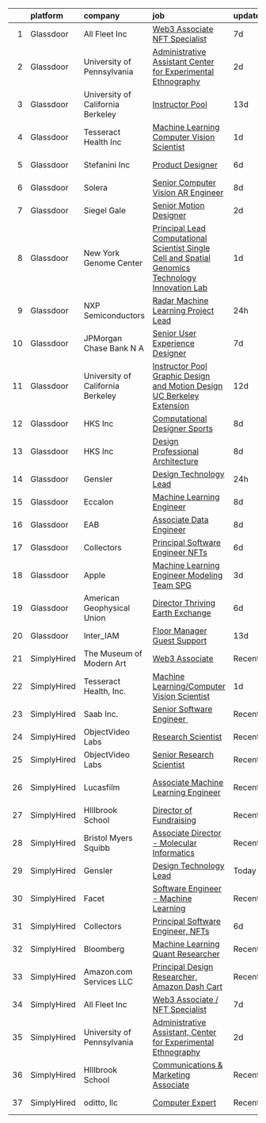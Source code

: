 

|    | platform    | company                           | job                                                                                                                                                                                                                                                                                                                                                                                                                                                                                                                                                                                                                                                                                                                                                                                                                                                                                                                                                                                                                                                                                                                                                                                                                                                                                                                                                                                 | update_time   | location           |
|---:|:------------|:----------------------------------|:------------------------------------------------------------------------------------------------------------------------------------------------------------------------------------------------------------------------------------------------------------------------------------------------------------------------------------------------------------------------------------------------------------------------------------------------------------------------------------------------------------------------------------------------------------------------------------------------------------------------------------------------------------------------------------------------------------------------------------------------------------------------------------------------------------------------------------------------------------------------------------------------------------------------------------------------------------------------------------------------------------------------------------------------------------------------------------------------------------------------------------------------------------------------------------------------------------------------------------------------------------------------------------------------------------------------------------------------------------------------------------|:--------------|:-------------------|
|  1 | Glassdoor   | All Fleet Inc                     | [Web3 Associate   NFT Specialist](https://www.glassdoor.com/partner/jobListing.htm?pos=101&ao=1110586&s=58&guid=00000182009c4377820c9814eec40efd&src=GD_JOB_AD&t=SR&vt=w&ea=1&cs=1_20496200&cb=1657867617740&jobListingId=1007990811083&cpc=5E31031E1AFF45A7&jrtk=3-0-1g809oh3rkblt801-1g809oh4gh4fr800-0ed09dea353dd073--6NYlbfkN0AtlW_omU2Xx3W-19HQ_drmTKCWebiHnmA5lS5PDL5G8byyb_cVqG1a5cUmTcwFafQ3qhOZ60w2v3j4Pa4rkUt6EdvziXUDip5jwSVdhurbiWmgDmbNHN71DjmC1h-YEYyICTAHoIxzAFhxhzl_bJoEk5heshHaBve2sorqhXtW4yNvnxu7d-JmpZdaiM1Qy8rTVTZdDOkzVtA6TMCJMamQHViAab1rFSn29lFvMIJ4Oohjq1vULR3R5XeLFcojQ8oA9iXzZklk5HO83BGN2RYg3nIy53FRLLISD7Ei2BMZr_GMJDftA1NhfrSDM-LfMa3kUwxxMvHRKEoiLA6wJ8YOgmtuHh9mpxY8staSr1lQVbGiofkg8aPgxEpJWZsSKhgIEMT1GctJ40wzy5qXiRK3NBxtHTZKQdnlZyWe9RGeLhU4YgqSQ27ME2qAo7AeLGF1HMitldVNoTvLbh4Tfd6qJv5fBHk9wxWJYXn3o-lJ0N5IkH2p55B3pURWwFzokPbGsHHB9SHjO-9W7lN94x1H)                                                                                                                                                                                                                                                                                                                                                                                                                                                                                          | 7d            | Zion, IL           |
|  2 | Glassdoor   | University of Pennsylvania        | [Administrative Assistant  Center for Experimental Ethnography](https://www.glassdoor.com/partner/jobListing.htm?pos=106&ao=1136043&s=58&guid=00000182009c4377820c9814eec40efd&src=GD_JOB_AD&t=SR&vt=w&cs=1_3dc64934&cb=1657867617740&jobListingId=1007999565140&jrtk=3-0-1g809oh3rkblt801-1g809oh4gh4fr800-b700c7d365867afb-)                                                                                                                                                                                                                                                                                                                                                                                                                                                                                                                                                                                                                                                                                                                                                                                                                                                                                                                                                                                                                                                      | 2d            | Philadelphia, PA   |
|  3 | Glassdoor   | University of California Berkeley | [Instructor Pool](https://www.glassdoor.com/partner/jobListing.htm?pos=116&ao=1136043&s=58&guid=00000182009c4377820c9814eec40efd&src=GD_JOB_AD&t=SR&vt=w&cs=1_2d62f78f&cb=1657867617741&jobListingId=1007975971924&jrtk=3-0-1g809oh3rkblt801-1g809oh4gh4fr800-97b24cf7dd2ff725-)                                                                                                                                                                                                                                                                                                                                                                                                                                                                                                                                                                                                                                                                                                                                                                                                                                                                                                                                                                                                                                                                                                    | 13d           | San Francisco, CA  |
|  4 | Glassdoor   | Tesseract Health  Inc             | [Machine Learning Computer Vision Scientist](https://www.glassdoor.com/partner/jobListing.htm?pos=108&ao=1136043&s=58&guid=00000182009c4377820c9814eec40efd&src=GD_JOB_AD&t=SR&vt=w&ea=1&cs=1_c5ba9c7a&cb=1657867617740&jobListingId=1008002710891&jrtk=3-0-1g809oh3rkblt801-1g809oh4gh4fr800-fd7670455c9a02f9-)                                                                                                                                                                                                                                                                                                                                                                                                                                                                                                                                                                                                                                                                                                                                                                                                                                                                                                                                                                                                                                                                    | 1d            | Remote             |
|  5 | Glassdoor   | Stefanini  Inc                    | [Product Designer](https://www.glassdoor.com/partner/jobListing.htm?pos=112&ao=1136043&s=58&guid=00000182009c4377820c9814eec40efd&src=GD_JOB_AD&t=SR&vt=w&ea=1&cs=1_bface3a6&cb=1657867617741&jobListingId=1007993852074&jrtk=3-0-1g809oh3rkblt801-1g809oh4gh4fr800-56990b212e5da083-)                                                                                                                                                                                                                                                                                                                                                                                                                                                                                                                                                                                                                                                                                                                                                                                                                                                                                                                                                                                                                                                                                              | 6d            | Dearborn, MI       |
|  6 | Glassdoor   | Solera                            | [Senior Computer Vision   AR Engineer](https://www.glassdoor.com/partner/jobListing.htm?pos=110&ao=1136043&s=58&guid=00000182009c4377820c9814eec40efd&src=GD_JOB_AD&t=SR&vt=w&cs=1_9d640e58&cb=1657867617740&jobListingId=1007987390806&jrtk=3-0-1g809oh3rkblt801-1g809oh4gh4fr800-361ff7c4e5cf35db-)                                                                                                                                                                                                                                                                                                                                                                                                                                                                                                                                                                                                                                                                                                                                                                                                                                                                                                                                                                                                                                                                               | 8d            | Remote             |
|  7 | Glassdoor   | Siegel Gale                       | [Senior Motion Designer](https://www.glassdoor.com/partner/jobListing.htm?pos=118&ao=1136043&s=58&guid=00000182009c4377820c9814eec40efd&src=GD_JOB_AD&t=SR&vt=w&ea=1&cs=1_067b8835&cb=1657867617743&jobListingId=1008001375013&jrtk=3-0-1g809oh3rkblt801-1g809oh4gh4fr800-34dc938c5726a142-)                                                                                                                                                                                                                                                                                                                                                                                                                                                                                                                                                                                                                                                                                                                                                                                                                                                                                                                                                                                                                                                                                        | 2d            | Los Angeles, CA    |
|  8 | Glassdoor   | New York Genome Center            | [Principal Lead Computational Scientist  Single Cell and Spatial Genomics   Technology Innovation Lab](https://www.glassdoor.com/partner/jobListing.htm?pos=111&ao=1136043&s=58&guid=00000182009c4377820c9814eec40efd&src=GD_JOB_AD&t=SR&vt=w&ea=1&cs=1_c18b4b33&cb=1657867617741&jobListingId=1008004154570&jrtk=3-0-1g809oh3rkblt801-1g809oh4gh4fr800-8d456020028afd44-)                                                                                                                                                                                                                                                                                                                                                                                                                                                                                                                                                                                                                                                                                                                                                                                                                                                                                                                                                                                                          | 1d            | New York, NY       |
|  9 | Glassdoor   | NXP Semiconductors                | [Radar Machine Learning Project Lead](https://www.glassdoor.com/partner/jobListing.htm?pos=113&ao=1136043&s=58&guid=00000182009c4377820c9814eec40efd&src=GD_JOB_AD&t=SR&vt=w&cs=1_6ce373c7&cb=1657867617741&jobListingId=1008005614467&jrtk=3-0-1g809oh3rkblt801-1g809oh4gh4fr800-b4c322399e7e5b99-)                                                                                                                                                                                                                                                                                                                                                                                                                                                                                                                                                                                                                                                                                                                                                                                                                                                                                                                                                                                                                                                                                | 24h           | San Jose, CA       |
| 10 | Glassdoor   | JPMorgan Chase Bank  N A          | [Senior User Experience Designer](https://www.glassdoor.com/partner/jobListing.htm?pos=115&ao=1136043&s=58&guid=00000182009c4377820c9814eec40efd&src=GD_JOB_AD&t=SR&vt=w&cs=1_37a9c404&cb=1657867617741&jobListingId=1007991504187&jrtk=3-0-1g809oh3rkblt801-1g809oh4gh4fr800-87ea9470d0349728-)                                                                                                                                                                                                                                                                                                                                                                                                                                                                                                                                                                                                                                                                                                                                                                                                                                                                                                                                                                                                                                                                                    | 7d            | Chicago, IL        |
| 11 | Glassdoor   | University of California Berkeley | [Instructor Pool Graphic Design and Motion Design UC Berkeley Extension](https://www.glassdoor.com/partner/jobListing.htm?pos=120&ao=1136043&s=58&guid=00000182009c4377820c9814eec40efd&src=GD_JOB_AD&t=SR&vt=w&cs=1_c37be3bc&cb=1657867617741&jobListingId=1007978484355&jrtk=3-0-1g809oh3rkblt801-1g809oh4gh4fr800-f40628e4867d1fed-)                                                                                                                                                                                                                                                                                                                                                                                                                                                                                                                                                                                                                                                                                                                                                                                                                                                                                                                                                                                                                                             | 12d           | Berkeley, CA       |
| 12 | Glassdoor   | HKS  Inc                          | [Computational Designer   Sports](https://www.glassdoor.com/partner/jobListing.htm?pos=107&ao=1136043&s=58&guid=00000182009c4377820c9814eec40efd&src=GD_JOB_AD&t=SR&vt=w&cs=1_3bdc99b9&cb=1657867617740&jobListingId=1007987975635&jrtk=3-0-1g809oh3rkblt801-1g809oh4gh4fr800-d98b7e78996b43d8-)                                                                                                                                                                                                                                                                                                                                                                                                                                                                                                                                                                                                                                                                                                                                                                                                                                                                                                                                                                                                                                                                                    | 8d            | Los Angeles, CA    |
| 13 | Glassdoor   | HKS  Inc                          | [Design Professional   Architecture](https://www.glassdoor.com/partner/jobListing.htm?pos=103&ao=1136043&s=58&guid=00000182009c4377820c9814eec40efd&src=GD_JOB_AD&t=SR&vt=w&cs=1_44b44a94&cb=1657867617739&jobListingId=1007987975531&jrtk=3-0-1g809oh3rkblt801-1g809oh4gh4fr800-aa9517ef76fdb3a1-)                                                                                                                                                                                                                                                                                                                                                                                                                                                                                                                                                                                                                                                                                                                                                                                                                                                                                                                                                                                                                                                                                 | 8d            | Los Angeles, CA    |
| 14 | Glassdoor   | Gensler                           | [Design Technology Lead](https://www.glassdoor.com/partner/jobListing.htm?pos=105&ao=1136043&s=58&guid=00000182009c4377820c9814eec40efd&src=GD_JOB_AD&t=SR&vt=w&cs=1_4f066801&cb=1657867617740&jobListingId=1008006782951&jrtk=3-0-1g809oh3rkblt801-1g809oh4gh4fr800-4364c8507631c53c-)                                                                                                                                                                                                                                                                                                                                                                                                                                                                                                                                                                                                                                                                                                                                                                                                                                                                                                                                                                                                                                                                                             | 24h           | Baltimore, MD      |
| 15 | Glassdoor   | Eccalon                           | [Machine Learning Engineer](https://www.glassdoor.com/partner/jobListing.htm?pos=104&ao=1136043&s=58&guid=00000182009c4377820c9814eec40efd&src=GD_JOB_AD&t=SR&vt=w&ea=1&cs=1_10c0bcca&cb=1657867617740&jobListingId=1007987494120&jrtk=3-0-1g809oh3rkblt801-1g809oh4gh4fr800-1be63e6e10b503d5-)                                                                                                                                                                                                                                                                                                                                                                                                                                                                                                                                                                                                                                                                                                                                                                                                                                                                                                                                                                                                                                                                                     | 8d            | Hanover, MD        |
| 16 | Glassdoor   | EAB                               | [Associate Data Engineer](https://www.glassdoor.com/partner/jobListing.htm?pos=109&ao=1136043&s=58&guid=00000182009c4377820c9814eec40efd&src=GD_JOB_AD&t=SR&vt=w&cs=1_251fe377&cb=1657867617740&jobListingId=1007987430798&jrtk=3-0-1g809oh3rkblt801-1g809oh4gh4fr800-65a1060564fdef46-)                                                                                                                                                                                                                                                                                                                                                                                                                                                                                                                                                                                                                                                                                                                                                                                                                                                                                                                                                                                                                                                                                            | 8d            | Remote             |
| 17 | Glassdoor   | Collectors                        | [Principal Software Engineer  NFTs](https://www.glassdoor.com/partner/jobListing.htm?pos=102&ao=1110586&s=58&guid=00000182009c4377820c9814eec40efd&src=GD_JOB_AD&t=SR&vt=w&cs=1_fd67e45b&cb=1657867617739&jobListingId=1007992240823&cpc=32EE424DE2B657EB&jrtk=3-0-1g809oh3rkblt801-1g809oh4gh4fr800-9ed9be0b59a4a466--6NYlbfkN0DG4ntHtB_rMsnfhgmnSvK2brktLme1L4SiDeJjQ-izrVOLqRJ5-yjEwoYGp-nj3bUvyNYGi_l_KUFiTCD1_DplnZFSR8Ijd2N4XRtAZl-U-XeP_v7U1b_lLokY6_wqsZffml7bz2bwVqyfq1s9c9G9-p3oDcepYODTwCNK6_awSRDYGyMHTeTDRItFoBzM6DDIcxUrF3JZsOzjiIVSHpS_vYUIdmM4LXLsOe5S91jyds-dBlBvNXphWAXjFoZQ-POyW3fV4RUABotoOfnMw-X88PhmHA1UE1NEQJ8pfGSFCXF033lelNgqpx7YB59_-68m-D-M1NBGxzgAXz35bAkdD8RGToDLcL0VrMacMA-XjeLJVLxadxZ9oouYe0cy4GJgyd1YJZ65v7FqJt8vaBMyq9XcnedB7rgbBHfk_BsNuIdbHteTE4oqQjcRBkWygi7flK62uKD5cfRoGL8zArtHYtl5uc3PSYwTcEADJipKtxKNb-e6g97U7YA2O6DgEo6g35VEYekXY4CpVaNZfMLpJWNnrGv8e2KwR-0Fl_Zp2kWOY9ywdFg_bemAjb-FenC4LKFwzphn3-Aon5cnyIl13ns0RCY5GQskGxkrh5cruTb_FfEUcfgRoPLapCVenC_VzAfESCjgWbgQTo32RDnBdYYxTWXzxSHlVpgSvYazyM3nrVnv8JvCVtkOczvLF5hAtmCpnbpbGz211Ra3ocve55B2yMoDs87iTVOcnSoygu4n_vDhkw_R9ys7yOzA1TrK-1c3SavgDhefFttVcuzN0g-zza1leqcd9q_XBidYLlmb9LhKeExylysJyGOFIFwaI5It4nY4J-yoKhDc1j9tSHidOP6YPfbTEcINn-KgM1K3AKcRJSddLlrahxkgjaVfm0l96vliXOd-cycEbxBePQPY4HXcn8byyx_m86nmhm0v7D-FpDmBbU2v3i_B-Yqa_l-9QCpVE0Awni2P-IZZSPd6NhvH-cRlXUJJ1YtGcA%3D%3D) | 6d            | Santa Ana, CA      |
| 18 | Glassdoor   | Apple                             | [Machine Learning Engineer  Modeling Team   SPG](https://www.glassdoor.com/partner/jobListing.htm?pos=114&ao=1136043&s=58&guid=00000182009c4377820c9814eec40efd&src=GD_JOB_AD&t=SR&vt=w&cs=1_2ae2d3d7&cb=1657867617741&jobListingId=1007999034473&jrtk=3-0-1g809oh3rkblt801-1g809oh4gh4fr800-a1c6ddc4983480cb-)                                                                                                                                                                                                                                                                                                                                                                                                                                                                                                                                                                                                                                                                                                                                                                                                                                                                                                                                                                                                                                                                     | 3d            | Cupertino, CA      |
| 19 | Glassdoor   | American Geophysical Union        | [Director  Thriving Earth Exchange](https://www.glassdoor.com/partner/jobListing.htm?pos=119&ao=1136043&s=58&guid=00000182009c4377820c9814eec40efd&src=GD_JOB_AD&t=SR&vt=w&ea=1&cs=1_7121d940&cb=1657867617741&jobListingId=1007993955243&jrtk=3-0-1g809oh3rkblt801-1g809oh4gh4fr800-13b136de571ad4df-)                                                                                                                                                                                                                                                                                                                                                                                                                                                                                                                                                                                                                                                                                                                                                                                                                                                                                                                                                                                                                                                                             | 6d            | Washington, DC     |
| 20 | Glassdoor   | Inter_IAM                         | [Floor Manager   Guest Support](https://www.glassdoor.com/partner/jobListing.htm?pos=117&ao=1136043&s=58&guid=00000182009c4377820c9814eec40efd&src=GD_JOB_AD&t=SR&vt=w&ea=1&cs=1_89ba0e79&cb=1657867617741&jobListingId=1007976289940&jrtk=3-0-1g809oh3rkblt801-1g809oh4gh4fr800-0f3b8a85520d54b6-)                                                                                                                                                                                                                                                                                                                                                                                                                                                                                                                                                                                                                                                                                                                                                                                                                                                                                                                                                                                                                                                                                 | 13d           | Manhattan          |
| 21 | SimplyHired | The Museum of Modern Art          | [Web3 Associate](https://www.simplyhired.com/job/YuKI2tqG1D95R1pZjD5X4TDL5EorwMNgW-VnZr6KMSpp97UaGBSgSg?q=generative+art)                                                                                                                                                                                                                                                                                                                                                                                                                                                                                                                                                                                                                                                                                                                                                                                                                                                                                                                                                                                                                                                                                                                                                                                                                                                           | Recently      | New York, NY       |
| 22 | SimplyHired | Tesseract Health, Inc.            | [Machine Learning/Computer Vision Scientist](https://www.simplyhired.com/job/iwXCtTY72kw5Rvu02vwYQyiUZQPuKE1vaa0Wy-aIRZrUcmJplgx-2g?q=generative+art)                                                                                                                                                                                                                                                                                                                                                                                                                                                                                                                                                                                                                                                                                                                                                                                                                                                                                                                                                                                                                                                                                                                                                                                                                               | 1d            | Remote             |
| 23 | SimplyHired | Saab Inc.                         | [Senior Software Engineer ﻿](https://www.simplyhired.com/job/Lk44Ll0kVSSeshbW4A3kwR9R6ryZS8LBhavFKU-bJJFFQI6c7ePsng?q=generative+art)                                                                                                                                                                                                                                                                                                                                                                                                                                                                                                                                                                                                                                                                                                                                                                                                                                                                                                                                                                                                                                                                                                                                                                                                                                               | Recently      | West Lafayette, IN |
| 24 | SimplyHired | ObjectVideo Labs                  | [Research Scientist](https://www.simplyhired.com/job/N0c0E_zh9jeltQbILJ5kJF-DYPT_jiGHBJYFUN1IUVmpfaoO_8s6Vg?q=generative+art)                                                                                                                                                                                                                                                                                                                                                                                                                                                                                                                                                                                                                                                                                                                                                                                                                                                                                                                                                                                                                                                                                                                                                                                                                                                       | Recently      | Tysons, VA         |
| 25 | SimplyHired | ObjectVideo Labs                  | [Senior Research Scientist](https://www.simplyhired.com/job/iwGOHmLWvfOmxyLPWisE22bVwaw0zqQje7AP87bP-cBI8DTccbHQTQ?q=generative+art)                                                                                                                                                                                                                                                                                                                                                                                                                                                                                                                                                                                                                                                                                                                                                                                                                                                                                                                                                                                                                                                                                                                                                                                                                                                | Recently      | Tysons, VA         |
| 26 | SimplyHired | Lucasfilm                         | [Associate Machine Learning Engineer](https://www.simplyhired.com/job/XJTtzorP-cvC9W-T4C3Nbsj0BMgIlQp6ZwvKdhPLZqUll3uPYTuIAQ?q=generative+art)                                                                                                                                                                                                                                                                                                                                                                                                                                                                                                                                                                                                                                                                                                                                                                                                                                                                                                                                                                                                                                                                                                                                                                                                                                      | Recently      | San Francisco, CA  |
| 27 | SimplyHired | HIllbrook School                  | [Director of Fundraising](https://www.simplyhired.com/job/ENKUisqEPyXa1cUA81a4-YhdtzebfyE0gA8nVSY6VQ4HA2qzcaOKGg?q=generative+art)                                                                                                                                                                                                                                                                                                                                                                                                                                                                                                                                                                                                                                                                                                                                                                                                                                                                                                                                                                                                                                                                                                                                                                                                                                                  | Recently      | Los Gatos, CA      |
| 28 | SimplyHired | Bristol Myers Squibb              | [Associate Director - Molecular Informatics](https://www.simplyhired.com/job/6LUET-00J9FC82jcNozqbzcnMlTzIUjvX0PgAVt3914OdorFX8oQvA?q=generative+art)                                                                                                                                                                                                                                                                                                                                                                                                                                                                                                                                                                                                                                                                                                                                                                                                                                                                                                                                                                                                                                                                                                                                                                                                                               | Recently      | Cambridge, MA      |
| 29 | SimplyHired | Gensler                           | [Design Technology Lead](https://www.simplyhired.com/job/0fux1uwCVyvTrB4xPv219SuAd_A2-AFOPmgDIW75YAP1SgQL45baOA?q=generative+art)                                                                                                                                                                                                                                                                                                                                                                                                                                                                                                                                                                                                                                                                                                                                                                                                                                                                                                                                                                                                                                                                                                                                                                                                                                                   | Today         | Baltimore, MD      |
| 30 | SimplyHired | Facet                             | [Software Engineer - Machine Learning](https://www.simplyhired.com/job/rRl7LpYqGiIowLAwzbrNzMgXtXTFbKgtp-z9fo66PKEqX4Q6nYlO_w?q=generative+art)                                                                                                                                                                                                                                                                                                                                                                                                                                                                                                                                                                                                                                                                                                                                                                                                                                                                                                                                                                                                                                                                                                                                                                                                                                     | Recently      | San Francisco, CA  |
| 31 | SimplyHired | Collectors                        | [Principal Software Engineer, NFTs](https://www.simplyhired.com/job/p-RhrSwdWNhvz4rGDu4LwJEPVuChDO6_ZF0zCXEuJovGL6ct9zvzBQ?q=generative+art)                                                                                                                                                                                                                                                                                                                                                                                                                                                                                                                                                                                                                                                                                                                                                                                                                                                                                                                                                                                                                                                                                                                                                                                                                                        | 6d            | Santa Ana, CA      |
| 32 | SimplyHired | Bloomberg                         | [Machine Learning Quant Researcher](https://www.simplyhired.com/job/VPoBWZeqtsL_I-8lUeUVH-XyL3kFT6mMxT20wo9--CNiv9Uav37p5Q?q=generative+art)                                                                                                                                                                                                                                                                                                                                                                                                                                                                                                                                                                                                                                                                                                                                                                                                                                                                                                                                                                                                                                                                                                                                                                                                                                        | Recently      | New York, NY       |
| 33 | SimplyHired | Amazon.com Services LLC           | [Principal Design Researcher, Amazon Dash Cart](https://www.simplyhired.com/job/Lxa5iZNTNQIu5-9ZkJftHwIxZ_tpq8vURbeKfBqZgElC4o2RFPxTSQ?q=generative+art)                                                                                                                                                                                                                                                                                                                                                                                                                                                                                                                                                                                                                                                                                                                                                                                                                                                                                                                                                                                                                                                                                                                                                                                                                            | Recently      | Hudson, MA         |
| 34 | SimplyHired | All Fleet Inc                     | [Web3 Associate / NFT Specialist](https://www.simplyhired.com/job/KXxsgDuQK7dooy1MtXvyeI-zqqLiYLDi03RzSO0yILEXcXjdQ3M9Vg?q=generative+art)                                                                                                                                                                                                                                                                                                                                                                                                                                                                                                                                                                                                                                                                                                                                                                                                                                                                                                                                                                                                                                                                                                                                                                                                                                          | 7d            | Zion, IL           |
| 35 | SimplyHired | University of Pennsylvania        | [Administrative Assistant, Center for Experimental Ethnography](https://www.simplyhired.com/job/BPk6qzaUbPgIwR0svR-RhSjkjRnOnYDxTqKmfV7JE2X1dXR9ahM06g?q=generative+art)                                                                                                                                                                                                                                                                                                                                                                                                                                                                                                                                                                                                                                                                                                                                                                                                                                                                                                                                                                                                                                                                                                                                                                                                            | 2d            | Philadelphia, PA   |
| 36 | SimplyHired | HIllbrook School                  | [Communications & Marketing Associate](https://www.simplyhired.com/job/2MBebvIOj_Hp5gq3FFNayjvwoxn4Pb440_8DT_CXG_1WV2F-P3BN4Q?q=generative+art)                                                                                                                                                                                                                                                                                                                                                                                                                                                                                                                                                                                                                                                                                                                                                                                                                                                                                                                                                                                                                                                                                                                                                                                                                                     | Recently      | Los Gatos, CA      |
| 37 | SimplyHired | oditto, llc                       | [Computer Expert](https://www.simplyhired.com/job/FnILbE5jKbvFyUoz8n12PM1UPSRjMnNvKQEthTolOMTgnsmBbt8iMA?q=generative+art)                                                                                                                                                                                                                                                                                                                                                                                                                                                                                                                                                                                                                                                                                                                                                                                                                                                                                                                                                                                                                                                                                                                                                                                                                                                          | Recently      | Palm Beach, FL     |